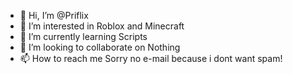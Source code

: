 - 👋 Hi, I’m @Priflix
- 👀 I’m interested in Roblox and Minecraft
- 🌱 I’m currently learning Scripts
- 💞️ I’m looking to collaborate on Nothing
- 📫 How to reach me Sorry no e-mail because i dont want spam!

<!---
Priflix/Priflix is a ✨ special ✨ repository because its `README.md` (this file) appears on your GitHub profile.
You can click the Preview link to take a look at your changes.
--->
